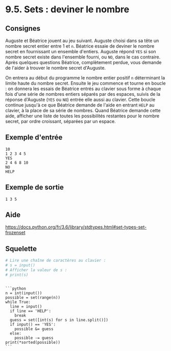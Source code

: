 # 9.5. Sets : deviner le nombre

## Consignes

Auguste et Béatrice jouent au jeu suivant. Auguste choisi dans sa tête un nombre secret entier entre 1 et `n`. Béatrice essaie de deviner le nombre secret en fournissant un ensemble d'entiers. Auguste répond `YES` si son nombre secret existe dans l'ensemble fourni, ou `NO`, dans le cas contraire. Après quelques questions Béatrice, complètement perdue, vous demande de l'aider à trouver le nombre secret d'Auguste.

On entrera au début du programme le nombre entier positif `n` déterminant la limite haute du nombre secret. Ensuite le jeu commence et tourne en boucle : on donnera les essais de Béatrice entrés au clavier sous forme à chaque fois d'une série de nombres entiers séparés par des espaces, suivis de la réponse d'Auguste (`YES` ou `NO`) entrée elle aussi au clavier. Cette boucle continue jusqu'à ce que Béatrice demande de l'aide en entrant `HELP` au clavier, à la place de sa série de nombres. Quand Béatrice demande cette aide, afficher une liste de toutes les possibilités restantes pour le nombre secret, par ordre croissant, séparées par un espace.

## Exemple d'entrée

```
10
1 2 3 4 5
YES
2 4 6 8 10
NO
HELP
```

## Exemple de sortie

```
1 3 5
```

## Aide

https://docs.python.org/fr/3.6/library/stdtypes.html#set-types-set-frozenset

## Squelette

```python
# Lire une chaîne de caractères au clavier :
# s = input()
# Afficher la valeur de s :
# print(s)
```

````{dropdown} Proposition de solution

```python
n = int(input())
possible = set(range(n))
while True:
  line = input()
  if line == 'HELP':
    break
  guess = set([int(s) for s in line.split()])
  if input() == 'YES':
    possible &= guess
  else:
    possible -= guess
print(*sorted(possible))
```
````
